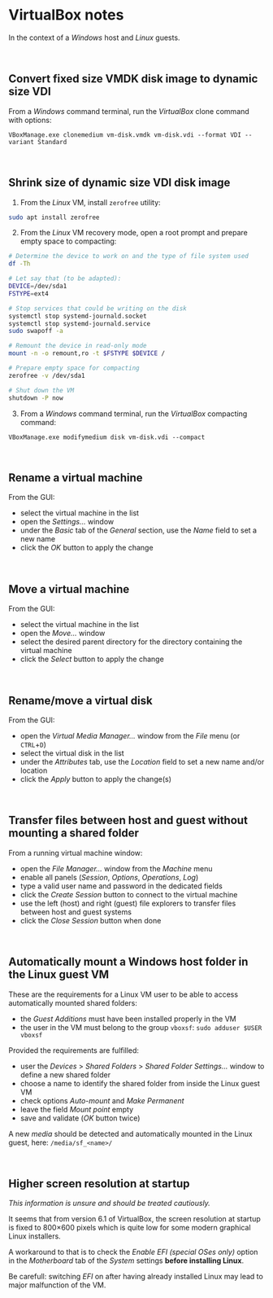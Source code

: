 # VirtualBox notes

In the context of a _Windows_ host and _Linux_ guests.


&nbsp;

## Convert fixed size VMDK disk image to dynamic size VDI

From a _Windows_ command terminal, run the _VirtualBox_ clone command with options:

```
VBoxManage.exe clonemedium vm-disk.vmdk vm-disk.vdi --format VDI --variant Standard
```

&nbsp;

## Shrink size of dynamic size VDI disk image

1. From the _Linux_ VM, install `zerofree` utility:

```sh
sudo apt install zerofree
```

2. From the _Linux_ VM recovery mode, open a root prompt and prepare empty space to compacting:

```sh
# Determine the device to work on and the type of file system used
df -Th

# Let say that (to be adapted):
DEVICE=/dev/sda1
FSTYPE=ext4

# Stop services that could be writing on the disk
systemctl stop systemd-journald.socket
systemctl stop systemd-journald.service
sudo swapoff -a

# Remount the device in read-only mode
mount -n -o remount,ro -t $FSTYPE $DEVICE /

# Prepare empty space for compacting
zerofree -v /dev/sda1

# Shut down the VM
shutdown -P now
```

3. From a _Windows_ command terminal, run the _VirtualBox_ compacting command:

```
VBoxManage.exe modifymedium disk vm-disk.vdi --compact
```

&nbsp;

## Rename a virtual machine

From the GUI:
- select the virtual machine in the list
- open the _Settings..._ window
- under the _Basic_ tab of the _General_ section, use the _Name_ field to set a new name
- click the _OK_ button to apply the change

&nbsp;

## Move a virtual machine

From the GUI:
- select the virtual machine in the list
- open the _Move..._ window
- select the desired parent directory for the directory containing the virtual machine
- click the _Select_ button to apply the change

&nbsp;

## Rename/move a virtual disk

From the GUI:
- open the _Virtual Media Manager..._ window from the _File_ menu (or `CTRL`+`D`)
- select the virtual disk in the list
- under the _Attributes_ tab, use the _Location_ field to set a new name and/or location
- click the _Apply_ button to apply the change(s)

&nbsp;

## Transfer files between host and guest without mounting a shared folder

From a running virtual machine window:
- open the _File Manager..._ window from the _Machine_ menu
- enable all panels (_Session_, _Options_, _Operations_, _Log_)
- type a valid user name and password in the dedicated fields
- click the _Create Session_ button to connect to the virtual machine
- use the left (host) and right (guest) file explorers to transfer files between host and guest systems
- click the _Close Session_ button when done

&nbsp;

## Automatically mount a Windows host folder in the Linux guest VM

These are the requirements for a Linux VM user to be able to access automatically mounted shared folders:
- the _Guest Additions_ must have been installed properly in the VM
- the user in the VM must belong to the group `vboxsf`: `sudo adduser $USER vboxsf`

Provided the requirements are fulfilled:
- user the _Devices_ > _Shared Folders_ > _Shared Folder Settings..._ window to define a new shared folder
- choose a name to identify the shared folder from inside the Linux guest VM
- check options _Auto-mount_ and _Make Permanent_
- leave the field _Mount point_ empty
- save and validate (_OK_ button twice)

A new _media_ should be detected and automatically mounted in the Linux guest, here: `/media/sf_<name>/`

&nbsp;

## Higher screen resolution at startup

_This information is unsure and should be treated cautiously._

It seems that from version 6.1 of VirtualBox, the screen resolution at startup is fixed to 800×600 pixels which is quite low for some modern graphical Linux installers.

A workaround to that is to check the _Enable EFI (special OSes only)_ option in the _Motherboard_ tab of the _System_ settings **before installing Linux**.

Be carefull: switching _EFI_ on after having already installed Linux may lead to major malfunction of the VM.
